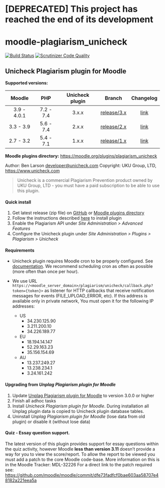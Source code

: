 # [DEPRECATED] This project has reached the end of its development #

# moodle-plagiarism_unicheck

[![Build Status](https://travis-ci.org/unicheck/moodle-plagiarism_unicheckcorp.svg?branch=release%2F2.x)](https://travis-ci.org/unicheck/moodle-plagiarism_unicheckcorp)
[![Scrutinizer Code Quality](https://scrutinizer-ci.com/g/unicheck/moodle-plagiarism_unicheckcorp/badges/quality-score.png?b=release%2F2.x)](https://scrutinizer-ci.com/g/unicheck/moodle-plagiarism_unicheckcorp/?branch=release%2F2.x)

## Unicheck Plagiarism plugin for Moodle

**Supported versions:**

| Moodle | PHP | Unicheck plugin | Branch | Changelog
| :---: | :---: | :---: | :---: | :---: |
| 3.9 - 4.0.1 | 7.2 - 7.4 | 3.x.x | [release/3.x](/unicheck/moodle-plagiarism_unicheckcorp/tree/release/3.x) | [link](/unicheck/moodle-plagiarism_unicheckcorp/blob/release/3.x/CHANGELOG.md)
| 3.3 - 3.9 | 5.6 - 7.4 | 2.x.x | [release/2.x](/unicheck/moodle-plagiarism_unicheckcorp/tree/release/2.x) | [link](/unicheck/moodle-plagiarism_unicheckcorp/blob/release/2.x/CHANGELOG.md)
| 2.7 - 3.2 | 5.4 - 7.1 | 1.x.x | [release/1.x](/unicheck/moodle-plagiarism_unicheckcorp/tree/release/1.x) | [link](/unicheck/moodle-plagiarism_unicheckcorp/blob/release/1.x/CHANGELOG.md)


**Moodle plugins directory:** https://moodle.org/plugins/plagiarism_unicheck

Author: Ben Larson <developer@unicheck.com>
Copyright: UKU Group, LTD, https://www.unicheck.com

 > Unicheck is a commercial Plagiarism Prevention product owned by UKU Group, LTD - you must have a paid subscription to be able to use this plugin.

#### Quick install

1. Get latest release (zip file) on [GitHub](https://github.com/unicheck/moodle-plagiarism_unicheckcorp/releases) or
[Moodle plugins directory](https://moodle.org/plugins/plagiarism_unicheck)
2. Follow the instructions described [here](https://docs.moodle.org/31/en/Installing_plugins#Installing_via_uploaded_ZIP_file) to install plugin
3. Enable the Plagiarism API under *Site Administration > Advanced Features*
4. Configure the Unicheck plugin under *Site Administration > Plugins > Plagiarism > Unicheck*

#### Requirements

 * Unicheck plugin requires Moodle cron to be properly configured. See [documentation](https://docs.moodle.org/39/en/Cron).
 We recommend scheduling cron as often as possible (more often than once per hour).

 * We use URL `https://<moodle_server_domain>/plagiarism/unicheck/callback.php?token={token}>` as listener for HTTP callbacks
that receive notification messages for events (FILE_UPLOAD_ERROR, etc). If this address is available only in private network,
You must open it for the following IP addresses:
    * US
        * 34.230.125.90
        * 3.211.200.10
        * 34.226.189.77
    * EU
        * 18.194.14.147
        * 52.29.163.23
        * 35.156.154.69
    * AU
        * 13.237.249.27
        * 13.238.234.1
        * 3.24.161.242

#### Upgrading from *Unplag Plagiarism plugin for Moodle*

1. Update [Unplag Plagiarism plugin for Moodle](https://moodle.org/plugins/plagiarism_unplag) to version 3.0.0 or higher
2. Finish all adhoc tasks
3. Install *Unicheck Plagiarism plugin for Moodle*.
During installation all Unplag plugin data is copied to Unicheck plugin database tables.
4. Uninstall *Unplag Plagiarism plugin for Moodle* (lose data from old plugin) or disable it (without lose data)

#### Quiz - Essay question support.
The latest version of this plugin provides support for essay questions within the quiz activity, however Moodle **less than version 3.11** doesn’t provide a way for you to view the score/report.
To allow the report to be viewed you must add a patch to the core Moodle code-base. 
More information on this is in the Moodle Tracker: MDL-32226
For a direct link to the patch required see: https://github.com/moodle/moodle/commit/dfe73fadfcf0bae603aa58707e48182a221eea5a
